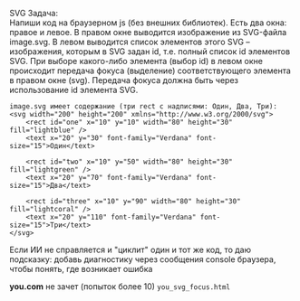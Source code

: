 SVG 
Задача:  
Напиши код на браузерном js (без внешних библиотек). Есть два окна: правое и левое. В правом окне выводится изображение из SVG-файла image.svg.
В левом выводится список элементов этого SVG – изображения, которым в SVG задан id, т.е. полный список id элементов SVG. При выборе какого-либо элемента (выбор id) в левом окне происходит передача фокуса (выделение) соответствующего элемента в правом окне (svg). Передача фокуса должна быть через использование id элемента SVG. 
```
image.svg имеет содержание (три rect с надписями: Один, Два, Три): 
<svg width="200" height="200" xmlns="http://www.w3.org/2000/svg">
    <rect id="one" x="10" y="10" width="80" height="30" fill="lightblue" />
    <text x="20" y="30" font-family="Verdana" font-size="15">Один</text>
    
    <rect id="two" x="10" y="50" width="80" height="30" fill="lightgreen" />
    <text x="20" y="70" font-family="Verdana" font-size="15">Два</text>
    
    <rect id="three" x="10" y="90" width="80" height="30" fill="lightcoral" />
    <text x="20" y="110" font-family="Verdana" font-size="15">Три</text>
</svg>
```  
Если ИИ не справляется и "циклит" один и тот же код, то даю подсказку:
добавь диагностику через сообщения console браузера, чтобы понять, где возникает ошибка  

**you.com** не зачет (попыток более 10) `you_svg_focus.html`
